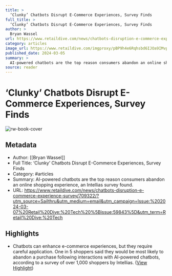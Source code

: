 ```yaml
---
title: >
  ‘Clunky’ Chatbots Disrupt E-Commerce Experiences, Survey Finds
full_title: >
  ‘Clunky’ Chatbots Disrupt E-Commerce Experiences, Survey Finds
author: >
  Bryan Wassel
url: https://www.retaildive.com/news/chatbots-disruption-e-commerce-experience-survey/709322/?utm_source=Sailthru&utm_medium=email&utm_campaign=Issue:%202024-03-07%20Retail%20Dive:%20Tech%20%5Bissue:59843%5D&utm_term=Retail%20Dive:%20Tech
category: articles
image_url: https://www.retaildive.com/imgproxy/pBP9h4e6Rqhsbd6IJOa9IMvpFxmYwh_HqXbF5a94m1c/g:ce/rs:fill:770:435:0/bG9jYWw6Ly8vZGl2ZWltYWdlL0dldHR5SW1hZ2VzLTEzNjIzMjg0NjNfMk1TSVdpaS5qcGc.webp
published_date: 2024-03-05
summary: >
  AI-powered chatbots are the top reason consumers abandon an online shopping experience, an Intellias survey found.
source: reader
---
```

# ‘Clunky’ Chatbots Disrupt E-Commerce Experiences, Survey Finds

![rw-book-cover](https://www.retaildive.com/imgproxy/pBP9h4e6Rqhsbd6IJOa9IMvpFxmYwh_HqXbF5a94m1c/g:ce/rs:fill:770:435:0/bG9jYWw6Ly8vZGl2ZWltYWdlL0dldHR5SW1hZ2VzLTEzNjIzMjg0NjNfMk1TSVdpaS5qcGc.webp)

## Metadata
- Author: [[Bryan Wassel]]
- Full Title: ‘Clunky’ Chatbots Disrupt E-Commerce Experiences, Survey Finds
- Category: #articles
- Summary: AI-powered chatbots are the top reason consumers abandon an online shopping experience, an Intellias survey found.
- URL: https://www.retaildive.com/news/chatbots-disruption-e-commerce-experience-survey/709322/?utm_source=Sailthru&utm_medium=email&utm_campaign=Issue:%202024-03-07%20Retail%20Dive:%20Tech%20%5Bissue:59843%5D&utm_term=Retail%20Dive:%20Tech

## Highlights
- Chatbots can enhance e-commerce experiences, but they require careful application. One in 5 shoppers said they would be most likely to abandon a purchase following interactions with AI-powered chatbots, according to a survey of over 1,000 shoppers by Intellias. ([View Highlight](https://read.readwise.io/read/01hrs4nk4sy6qj3j0pv7kk2t2m))



